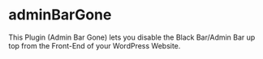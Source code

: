 # adminBarGone
This Plugin (Admin Bar Gone) lets you disable the Black Bar/Admin Bar up top from the Front-End of your WordPress Website.
